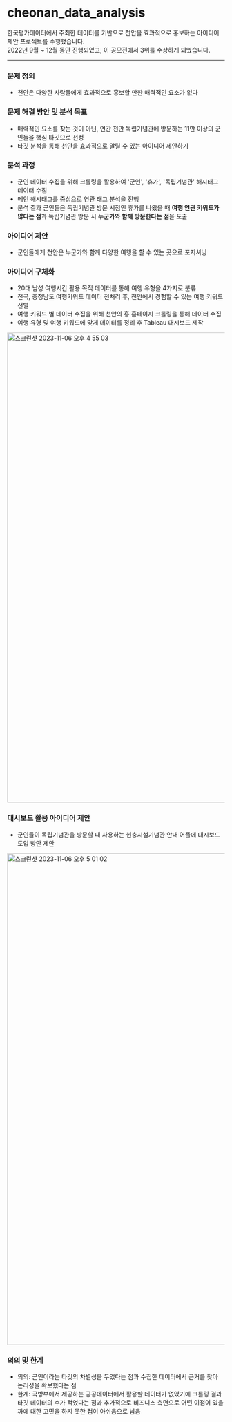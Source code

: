 # cheonan_data_analysis
한국평가데이터에서 주최한 데이터를 기반으로 천안을 효과적으로 홍보하는 아이디어 제안 프로젝트를 수행했습니다.
<br/>2022년 9월 ~ 12월 동안 진행되었고, 이 공모전에서 3위를 수상하게 되었습니다.

-----
### **문제 정의**
* 천안은 다양한 사람들에게 효과적으로 홍보할 만한 매력적인 요소가 없다

### **문제 해결 방안 및 분석 목표**
* 매력적인 요소를 찾는 것이 아닌, 연간 천안 독립기념관에 방문하는 11만 이상의 군인들을 핵심 타깃으로 선정
* 타깃 분석을 통해 천안을 효과적으로 알릴 수 있는 아이디어 제안하기

### **분석 과정**
* 군인 데이터 수집을 위해 크롤링을 활용하여 '군인', '휴가', '독립기념관' 해시태그 데이터 수집
* 메인 해시태그를 중심으로 연관 태그 분석을 진행
* 분석 결과 군인들은 독립기념관 방문 시점인 휴가를 나왔을 때 **여행 연관 키워드가 많다는 점**과 독립기념관 방문 시 **누군가와 함께 방문한다는 점**을 도출 

### **아이디어 제안**
* 군인들에게 천안은 누군가와 함께 다양한 여행을 할 수 있는 곳으로 포지셔닝

### **아이디어 구체화**
* 20대 남성 여행시간 활용 목적 데이터를 통해 여행 유형을 4가지로 분류
* 전국, 충청남도 여행키워드 데이터 전처리 후, 천안에서 경험할 수 있는 여행 키워드 선별
* 여행 키워드 별 데이터 수집을 위해 천안의 흥 홈페이지 크롤링을 통해 데이터 수집
* 여행 유형 및 여행 키워드에 맞게 데이터를 정리 후 Tableau 대시보드 제작
<img width="1088" alt="스크린샷 2023-11-06 오후 4 55 03" src="https://github.com/jjeori/cheonan_data_analysis/assets/99062088/b3d416fc-343c-408a-bc60-5a78ff520cd6">

### **대시보드 활용 아이디어 제안**
* 군인들이 독립기념관을 방문할 때 사용하는 현충시설기념관 안내 어플에 대시보드 도입 방안 제안
<img width="1138" alt="스크린샷 2023-11-06 오후 5 01 02" src="https://github.com/jjeori/cheonan_data_analysis/assets/99062088/f0d94ae8-a657-4dc5-a30b-8564775a3986">

### **의의 및 한계**
* 의의: 군인이라는 타깃의 차별성을 두었다는 점과 수집한 데이터에서 근거를 찾아 논리성을 확보했다는 점
* 한계: 국방부에서 제공하는 공공데이터에서 활용할 데이터가 없었기에 크롤링 결과 타깃 데이터의 수가 적었다는 점과 추가적으로 비즈니스 측면으로 어떤 이점이 있을까에 대한 고민을 하지 못한 점이 아쉬움으로 남음
